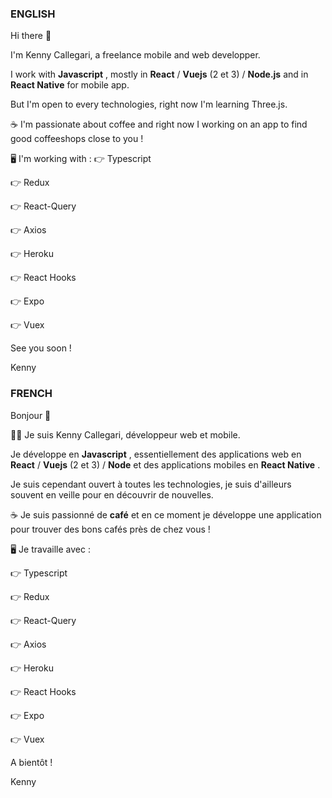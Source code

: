 ### ENGLISH

Hi there 👋

I'm Kenny Callegari, a freelance mobile and web developper.

I work with **Javascript** , mostly in **React** / **Vuejs** (2 et 3) / **Node.js** and in **React Native** for mobile app.

But I'm open to every technologies, right now I'm learning Three.js.

☕
I'm passionate about coffee and right now I working on an app to find good coffeeshops close to you !

🖥
I'm working with : 
👉 Typescript

👉 Redux 

👉 React-Query

👉 Axios

👉 Heroku

👉 React Hooks

👉 Expo

👉 Vuex

See you soon !

Kenny





### FRENCH

Bonjour 👋

👨‍💻
Je suis Kenny Callegari, développeur web et mobile.

Je développe en **Javascript** , essentiellement des applications web en **React** / **Vuejs** (2 et 3) / **Node** et des applications mobiles en **React Native** .

Je suis cependant ouvert à toutes les technologies, je suis d'ailleurs souvent en veille pour en découvrir de nouvelles.

☕
Je suis passionné de **café** et en ce moment je développe une application pour trouver des bons cafés près de chez vous ! 

🖥
Je travaille avec : 

👉 Typescript

👉 Redux 

👉 React-Query

👉 Axios

👉 Heroku

👉 React Hooks

👉 Expo

👉 Vuex

A bientôt !

Kenny
